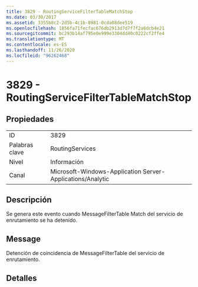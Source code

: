 ```yaml
---
title: 3829 - RoutingServiceFilterTableMatchStop
ms.date: 03/30/2017
ms.assetid: 3355b8c2-2d5b-4c1b-8981-0cda08dee519
ms.openlocfilehash: 1856fa71fecfac676db2913d7d7f7f2a6dcb4e21
ms.sourcegitcommit: bc293b14af795e0e999e3304dd40c0222cf2ffe4
ms.translationtype: MT
ms.contentlocale: es-ES
ms.lasthandoff: 11/26/2020
ms.locfileid: "96262468"
---
```

# <a name="3829---routingservicefiltertablematchstop"></a>3829 - RoutingServiceFilterTableMatchStop

## <a name="properties"></a>Propiedades  
  
|||  
|-|-|  
|ID|3829|  
|Palabras clave|RoutingServices|  
|Nivel|Información|  
|Canal|Microsoft-Windows-Application Server-Applications/Analytic|  
  
## <a name="description"></a>Descripción  

 Se genera este evento cuando MessageFilterTable Match del servicio de enrutamiento se ha detenido.  
  
## <a name="message"></a>Message  

 Detención de coincidencia de MessageFilterTable del servicio de enrutamiento.  
  
## <a name="details"></a>Detalles
